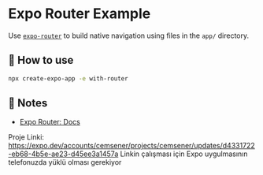 # Expo Router Example

Use [`expo-router`](https://docs.expo.dev/router/introduction/) to build native navigation using files in the `app/` directory.

## 🚀 How to use

```sh
npx create-expo-app -e with-router
```

## 📝 Notes

- [Expo Router: Docs](https://docs.expo.dev/router/introduction/)


Proje Linki: https://expo.dev/accounts/cemsener/projects/cemsener/updates/d4331722-eb68-4b5e-ae23-d45ee3a1457a 
Linkin çalışması için Expo uygulmasının telefonuzda yüklü olması gerekiyor
